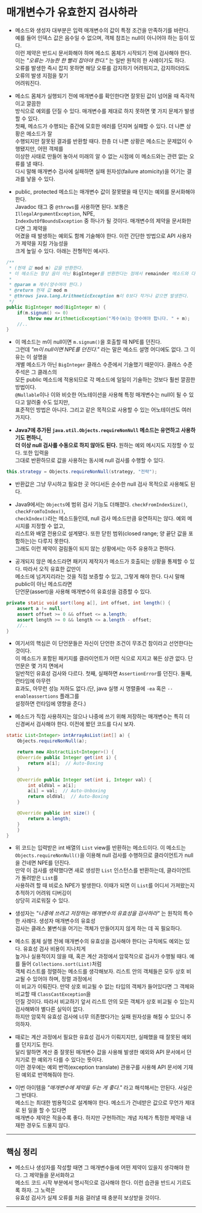 # 매개변수가 유효한지 검사하라

- 메소드와 생성자 대부분은 입력 매개변수의 값이 특정 조건을 만족하기를 바란다.  
  예를 들어 인덱스 값은 음수일 수 없으며, 객체 참조는 null이 아니어야 하는 등이 있다.  
  이런 제약은 반드시 문서화해야 하며 메소드 몸체가 시작되기 전에 검사해야 한다.  
  이는 _"오류는 가능한 한 빨리 잡아야 한다."_ 는 일반 원칙의 한 사례이기도 하다.  
  오류를 발생한 즉시 잡지 못하면 해당 오류를 감지하기 어려워지고, 감지하더라도 오류의 발생 지점을 찾기  
  어려워진다.

- 메소드 몸체가 실행되기 전에 매개변수를 확인한다면 잘못된 값이 넘어올 때 즉각적이고 깔끔한  
  방식으로 예외를 던질 수 있다. 매개변수를 제대로 하지 못하면 몇 가지 문제가 발생할 수 있다.  
  첫째, 메소드가 수행되는 중간에 모호한 에러를 던지며 실패할 수 있다. 더 나쁜 상황은 메소드가 잘  
  수행되지만 잘못된 결과를 반환할 때다. 한층 더 나쁜 상황은 메소드는 문제없이 수행됐지만, 어떤 객체를  
  이상한 사태로 만들어 놓아서 미래의 알 수 없는 시점에 이 메소드와는 관련 없는 오류를 낼 때다.  
  다시 말해 매개변수 검사에 실패하면 실패 원자성(failure atomicity)을 어기는 결과를 낳을 수 있다.

- public, protected 메소드는 매개변수 값이 잘못됐을 때 던지는 예외를 문서화해야 한다.  
  Javadoc 태그 중 `@throws`를 사용하면 된다. 보통은 `IllegalArgumentException`, NPE,  
  `IndexOutOfBoundsException` 중 하나가 될 것이다. 매개변수의 제약을 문서화한다면 그 제약을  
  어겼을 때 발생하는 예외도 함께 기술해야 한다. 이런 간단한 방법으로 API 사용자가 제약을 지킬 가능성을  
  크게 높일 수 있다. 아래는 전형적인 예시다.

```java
/**
 * (현재 값 mod m) 값을 반환한다.
 * 이 메소드는 항상 음이 아닌 BigInteger를 반환한다는 점에서 remainder 메소드와 다르다.
 *
 * @param m 계수(양수여야 한다.)
 * @return 현재 값 mod m
 * @throws java.lang.ArithmeticException m이 0보다 작거나 같으면 발생한다.
 */
public BigInteger mod(BigInteger m) {
    if(m.signum() <= 0)
        throw new ArithmeticException("계수(m)는 양수여야 합니다. " + m);
    //..
}
```

- 이 메소드는 m이 null이면 `m.signum()`을 호출할 때 NPE를 던진다.  
  그런데 _"m이 null이면 NPE를 던진다."_ 라는 말은 메소드 설명 어디에도 없다. 그 이유는 이 설명을  
  개별 메소드가 아닌 `BigInteger` 클래스 수준에서 기술했기 때문이다. 클래스 수준 주석은 그 클래스의  
  모든 public 메소드에 적용되므로 각 메소드에 일일이 기술하는 것보다 훨씬 깔끔한 방법이다.  
  `@Nullable`이나 이와 비슷한 어노테이션을 사용해 특정 매개변수는 null이 될 수 있다고 알려줄 수도 있지만,  
  표준적인 방법은 아니다. 그리고 같은 목적으로 사용할 수 있는 어노테이션도 여러 가지다.

- **Java7에 추가된 `java.util.Objects.requireNonNull` 메소드는 유연하고 사용하기도 편하니,**  
  **더 이상 null 검사를 수동으로 하지 않아도 된다.** 원하는 예외 메시지도 지정할 수 있다. 또한 입력을  
  그대로 반환하므로 값을 사용하는 동시에 null 검사를 수행할 수 있다.

```java
this.strategy = Objects.requireNonNull(strategy, "전략");
```

- 반환값은 그냥 무시하고 필요한 곳 어디서든 순수한 null 검사 목적으로 사용해도 된다.

- Java9에서는 `Objects`에 범위 검사 기능도 더해졌다. `checkFromIndexSize()`, `checkFromToIndex()`,  
  `checkIndex()`라는 메소드들인데, null 검사 메소드만큼 유연하지는 않다. 예외 메시지를 지정할 수 없고,  
  리스트와 배열 전용으로 설계됐다. 또한 닫힌 범위(closed range; 양 끝단 값을 포함하는)는 다루지 못한다.  
  그래도 이런 제약이 걸림돌이 되지 않는 상황에서는 아주 유용하고 편하다.

- 공개되지 않은 메소드라면 패키지 제작자가 메소드가 호출되는 상황을 통제할 수 있다. 따라서 오직 유효한 값만이  
  메소드에 넘겨지리라는 것을 직접 보증할 수 있고, 그렇게 해야 한다. 다시 말해 public이 아닌 메소드라면  
  단언문(assert)을 사용해 매개변수의 유효성을 검증할 수 있다.

```java
private static void sort(long a[], int offset, int length() {
    assert a != null;
    assert offset >= 0 && offset <= a.length;
    assert length >= 0 && length <= a.length - offset;
    //..
}
```

- 여기서의 핵심은 이 단언문들은 자신이 단언한 조건이 무조건 참이라고 선언한다는 것이다.  
  이 메소드가 포함된 패키지를 클라이언트가 어떤 식으로 지지고 볶든 상관 없다. 단언문은 몇 가지 면에서  
  일반적인 유효성 검사와 다르다. 첫째, 실패하면 `AssertionError`를 던진다. 둘째, 런타임에 아무런  
  효과도, 아무런 성능 저하도 없다.(단, java 실행 시 명렬줄에 `-ea` 혹은 `--enableassertions` 플래그를  
  설정하면 런타임에 영향을 준다.)

- 메소드가 직접 사용하지는 않으나 나중에 쓰기 위해 저장하는 매개변수는 특히 더 신경써서 검사해야 한다.
  이전에 봤던 코드를 다시 보자.

```java
static List<Integer> intArrayAsList(int[] a) {
    Objects.requireNonNull(a);

    return new AbstractList<Integer>() {
	@Override public Integer get(int i) {
	    return a[i];  // Auto-Boxing
	}

	@Override public Integer set(int i, Integer val) {
	    int oldVal = a[i];
	    a[i] = val;  // Auto-Unboxing
	    return oldVal;  // Auto-Boxing
	}

	@Override public int size() {
	    return a.length;
	}
    }
}
```

- 위 코드는 입력받은 int 배열의 `List` view를 반환하는 메소드이다. 이 메소드는  
  `Objects.requireNonNull()`을 이용해 null 검사를 수행하므로 클라이언트가 null을 건네면 NPE를 던진다.  
  만약 이 검사를 생략했다면 새로 생성한 `List` 인스턴스를 반환하는데, 클라이언트가 돌려받은 `List`를  
  사용하려 할 때 비로소 NPE가 발생한다. 이때가 되면 이 `List`를 어디서 가져왔는지 추적하기 어려워 디버깅이  
  상당히 괴로워질 수 있다.

- 생성자는 _"나중에 쓰려고 저장하는 매개변수의 유효성을 검사하라"_ 는 원칙의 특수한 사례다. 생성자 매개변수의 유효성  
  검사는 클래스 불변식을 어기는 객체가 만들어지지 않게 하는 데 꼭 필요하다.

- 메소드 몸체 실행 전에 매개변수의 유효성을 검사해야 한다는 규칙에도 예외는 있다. 유효성 검사 비용이 지나치게  
  높거나 실용적이지 않을 때, 혹은 계산 과정에서 암묵적으로 검사가 수행될 때다. 예를 들어 `Collections.sort(List)`처럼  
  객체 리스트를 정렬하는 메소드를 생각해보자. 리스트 안의 객체들은 모두 상호 비교될 수 있어야 하며, 정렬 과정에서  
  이 비교가 이뤄진다. 만약 상호 비교될 수 없는 타입의 객체가 들어있다면 그 객체와 비교할 때 `ClassCastException`을  
  던질 것이다. 따라서 비교하기 앞서 리스트 안의 모든 객체가 상호 비교될 수 있는지 검사해봐야 별다른 실익이 없다.  
  하지만 암묵적 유효성 검사에 너무 의존했다가는 실패 원자성을 해칠 수 있으니 주의하자.

- 때로는 계산 과정에서 필요한 유효성 검사가 이뤄지지만, 실패했을 때 잘못된 예외를 던지기도 한다.  
  달리 말하면 계산 중 잘못된 매개변수 값을 사용해 발생한 예외와 API 문서에서 던지기로 한 예외가 다를 수 있다는 뜻이다.  
  이런 경우에는 예외 번역(exception translate) 관용구를 사용해 API 문서에 기재된 예외로 번역해줘야 한다.

- 이번 아이템을 _"매개변수에 제약을 두는 게 좋다."_ 라고 해석해서는 안된다. 사실은 그 반대다.  
  메소드는 최대한 범용적으로 설계해야 한다. 메소드가 건네받은 값으로 무언가 제대로 된 일을 할 수 있다면  
  매개변수 제약은 적을수록 좋다. 하지만 구현하려는 개념 자체가 특정한 제약을 내재한 경우도 드물지 않다.

<hr/>

## 핵심 정리

- 메소드나 생성자를 작성할 때면 그 매개변수들에 어떤 제약이 있을지 생각해야 한다. 그 제약들을 문서화하고  
  메소드 코드 시작 부분에서 명시적으로 검사해야 한다. 이런 습관을 반드시 기르도록 하자. 그 노력은  
  유효성 검사가 실제 오류를 처음 걸러낼 때 충분히 보상받을 것이다.

<hr/>
